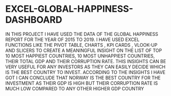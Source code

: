 # EXCEL-GLOBAL-HAPPINESS-DASHBOARD
IN THIS PROJECT I HAVE USED THE DATA OF THE GLOBAL HAPPINESS REPORT FOR THE YEAR OF 2015 TO 2019. I HAVE USED EXCEL FUNCTIONS LIKE THE PIVOT TABLE, CHARTS , KPI CARDS , VLOOK-UP AND SLICERS TO CREATE A MEANINGFUL INSIGHT ON THE LIST OF TOP 10 MOST HAPPIEST COUNTRIES, 10 MOST UNHAPPIEST COUNTRIES, THEIR TOTAL GDP AND THEIR CORRUPTION RATE.
THIS INSIGHTS CAN BE VERY USEFUL FOR ANY INVESTORS AS THEY CAN EASILY DECIDE WHICH IS THE BEST COUNTRY TO INVEST.
ACCORDING TO THE INSIGHTS I HAVE GOT I CAN CONCLUDE THAT NORWAY IS THE BEST COUNTRY FOR THE INVESTMENT AS THEIR GDP IS HIGH BUT THEIR CORRUPTION RATE IS MUCH LOW COMPARED TO ANY OTHER HIGHER GDP COUNTRY
